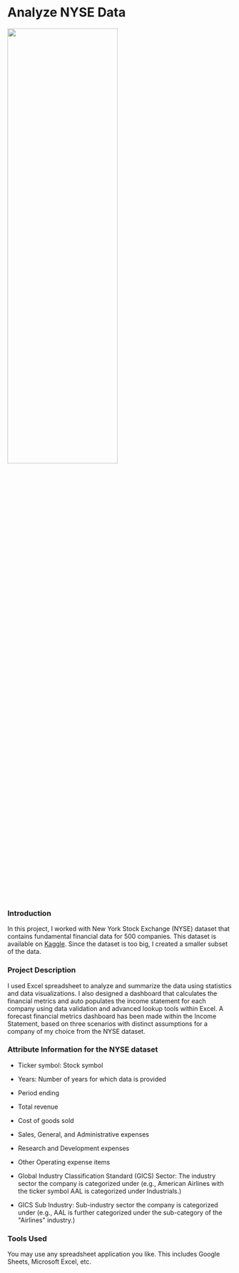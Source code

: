 # Analyze NYSE Data


<img src="https://assets.bwbx.io/images/users/iqjWHBFdfxIU/iUD3Cm5PeTjY/v1/1200x-1.jpg" width=70% height=50%>

### Introduction

In this project, I worked with New York Stock Exchange (NYSE) dataset that contains fundamental financial data for 500 companies. This dataset is available on [Kaggle](https://www.kaggle.com/datasets/dgawlik/nyse). 
Since the dataset is too big, I created a smaller subset of the data.

### Project Description

I used Excel spreadsheet to analyze and summarize the data using statistics and data visualizations. I also designed a dashboard that calculates the financial metrics and auto populates the income statement for each company using data validation and advanced lookup tools within Excel. 
A forecast financial metrics dashboard has been made within the Income Statement, based on three scenarios with distinct assumptions for a company of my choice from the NYSE dataset.

### Attribute Information for the NYSE dataset

- Ticker symbol: Stock symbol

- Years: Number of years for which data is provided

- Period ending

- Total revenue

- Cost of goods sold

- Sales, General, and Administrative expenses

- Research and Development expenses

- Other Operating expense items

- Global Industry Classification Standard (GICS) Sector: The industry sector the company is categorized under (e.g., American Airlines with the ticker symbol AAL is categorized under Industrials.)

- GICS Sub Industry: Sub-industry sector the company is categorized under (e.g., AAL is further categorized under the sub-category of the "Airlines" industry.)


### Tools Used 

You may use any spreadsheet application you like. This includes Google Sheets, Microsoft Excel, etc.
